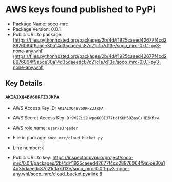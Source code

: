 # AWS keys found published to PyPi

* Package Name: soco-mrc
* Package Version: 0.0.1
* Public URL to package: [https://files.pythonhosted.org/packages/2b/4d/f1925caeed42677f4cd28976064f9a5ce30a14d35daeedc87c21c1a7d13e/soco_mrc-0.0.1-py3-none-any.whl](https://files.pythonhosted.org/packages/2b/4d/f1925caeed42677f4cd28976064f9a5ce30a14d35daeedc87c21c1a7d13e/soco_mrc-0.0.1-py3-none-any.whl)

## Key Details

### `AKIAIXQ4BV6ORFZ3JKPA`

* AWS Access Key ID: `AKIAIXQ4BV6ORFZ3JKPA`
* AWS Secret Access Key: `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` 
* AWS role name: `user/s3reader`
* File in package: `soco_mrc/cloud_bucket.py`
* Line number: `8`

* Public URL to key: https://inspector.pypi.io/project/soco-mrc/0.0.1/packages/2b/4d/f1925caeed42677f4cd28976064f9a5ce30a14d35daeedc87c21c1a7d13e/soco_mrc-0.0.1-py3-none-any.whl/soco_mrc/cloud_bucket.py#line.8


